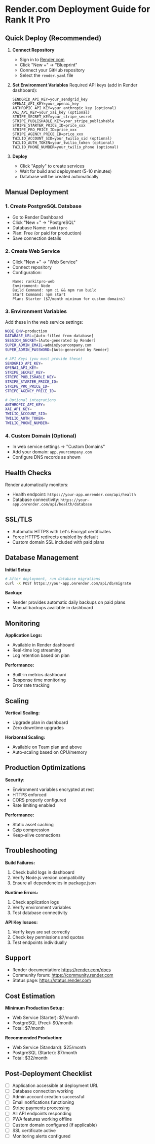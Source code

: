 # Render.com Deployment Guide for Rank It Pro

## Quick Deploy (Recommended)

1. **Connect Repository**
   - Sign in to [Render.com](https://render.com)
   - Click "New +" → "Blueprint"
   - Connect your GitHub repository
   - Select the `render.yaml` file

2. **Set Environment Variables**
   Required API keys (add in Render dashboard):
   ```
   SENDGRID_API_KEY=your_sendgrid_key
   OPENAI_API_KEY=your_openai_key
   ANTHROPIC_API_KEY=your_anthropic_key (optional)
   XAI_API_KEY=your_xai_key (optional)
   STRIPE_SECRET_KEY=your_stripe_secret
   STRIPE_PUBLISHABLE_KEY=your_stripe_publishable
   STRIPE_STARTER_PRICE_ID=price_xxx
   STRIPE_PRO_PRICE_ID=price_xxx
   STRIPE_AGENCY_PRICE_ID=price_xxx
   TWILIO_ACCOUNT_SID=your_twilio_sid (optional)
   TWILIO_AUTH_TOKEN=your_twilio_token (optional)
   TWILIO_PHONE_NUMBER=your_twilio_phone (optional)
   ```

3. **Deploy**
   - Click "Apply" to create services
   - Wait for build and deployment (5-10 minutes)
   - Database will be created automatically

## Manual Deployment

### 1. Create PostgreSQL Database
- Go to Render Dashboard
- Click "New +" → "PostgreSQL"
- Database Name: `rankitpro`
- Plan: Free (or paid for production)
- Save connection details

### 2. Create Web Service
- Click "New +" → "Web Service"
- Connect repository
- Configuration:
  ```
  Name: rankitpro-web
  Environment: Node
  Build Command: npm ci && npm run build
  Start Command: npm start
  Plan: Starter ($7/month minimum for custom domains)
  ```

### 3. Environment Variables
Add these in the web service settings:
```bash
NODE_ENV=production
DATABASE_URL=[Auto-filled from database]
SESSION_SECRET=[Auto-generated by Render]
SUPER_ADMIN_EMAIL=admin@yourcompany.com
SUPER_ADMIN_PASSWORD=[Auto-generated by Render]

# API Keys (you must provide these)
SENDGRID_API_KEY=
OPENAI_API_KEY=
STRIPE_SECRET_KEY=
STRIPE_PUBLISHABLE_KEY=
STRIPE_STARTER_PRICE_ID=
STRIPE_PRO_PRICE_ID=
STRIPE_AGENCY_PRICE_ID=

# Optional integrations
ANTHROPIC_API_KEY=
XAI_API_KEY=
TWILIO_ACCOUNT_SID=
TWILIO_AUTH_TOKEN=
TWILIO_PHONE_NUMBER=
```

### 4. Custom Domain (Optional)
- In web service settings → "Custom Domains"
- Add your domain: `app.yourcompany.com`
- Configure DNS records as shown

## Health Checks

Render automatically monitors:
- Health endpoint: `https://your-app.onrender.com/api/health`
- Database connectivity: `https://your-app.onrender.com/api/health/database`

## SSL/TLS

- Automatic HTTPS with Let's Encrypt certificates
- Force HTTPS redirects enabled by default
- Custom domain SSL included with paid plans

## Database Management

**Initial Setup:**
```bash
# After deployment, run database migrations
curl -X POST https://your-app.onrender.com/api/db/migrate
```

**Backup:**
- Render provides automatic daily backups on paid plans
- Manual backups available in dashboard

## Monitoring

**Application Logs:**
- Available in Render dashboard
- Real-time log streaming
- Log retention based on plan

**Performance:**
- Built-in metrics dashboard
- Response time monitoring
- Error rate tracking

## Scaling

**Vertical Scaling:**
- Upgrade plan in dashboard
- Zero downtime upgrades

**Horizontal Scaling:**
- Available on Team plan and above
- Auto-scaling based on CPU/memory

## Production Optimizations

**Security:**
- Environment variables encrypted at rest
- HTTPS enforced
- CORS properly configured
- Rate limiting enabled

**Performance:**
- Static asset caching
- Gzip compression
- Keep-alive connections

## Troubleshooting

**Build Failures:**
1. Check build logs in dashboard
2. Verify Node.js version compatibility
3. Ensure all dependencies in package.json

**Runtime Errors:**
1. Check application logs
2. Verify environment variables
3. Test database connectivity

**API Key Issues:**
1. Verify keys are set correctly
2. Check key permissions and quotas
3. Test endpoints individually

## Support

- Render documentation: https://render.com/docs
- Community forum: https://community.render.com
- Status page: https://status.render.com

## Cost Estimation

**Minimum Production Setup:**
- Web Service (Starter): $7/month
- PostgreSQL (Free): $0/month
- Total: $7/month

**Recommended Production:**
- Web Service (Standard): $25/month
- PostgreSQL (Starter): $7/month
- Total: $32/month

## Post-Deployment Checklist

- [ ] Application accessible at deployment URL
- [ ] Database connection working
- [ ] Admin account creation successful
- [ ] Email notifications functioning
- [ ] Stripe payments processing
- [ ] All API endpoints responding
- [ ] PWA features working offline
- [ ] Custom domain configured (if applicable)
- [ ] SSL certificate active
- [ ] Monitoring alerts configured